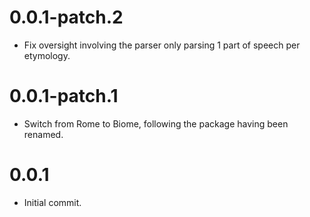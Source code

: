 # 0.0.1-patch.2

- Fix oversight involving the parser only parsing 1 part of speech per etymology.

# 0.0.1-patch.1

- Switch from Rome to Biome, following the package having been renamed.

# 0.0.1

- Initial commit.
